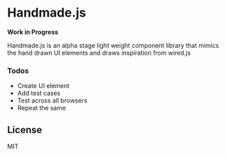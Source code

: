 # Handmade.js 
**Work in Progress**


Handmade.js is an alpha stage light weight component library that mimics the hand drawn UI elements and draws inspiration from wired.js 

### Todos

 - Create UI element
 - Add test cases
 - Test across all browsers
 - Repeat the same

License
----
MIT



